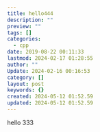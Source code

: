 ```yaml
---
title: hello444
description: ""
preview: ""
tags: []
categories:
  - cpp
date: 2019-08-22 00:11:33
lastmod: 2024-02-17 01:28:55
author: ""
Update: 2024-02-16 00:16:53
category: []
layout: post
keywords: {}
created: 2024-05-12 01:52.59
updated: 2024-05-12 01:52.59
---
```


hello 333

